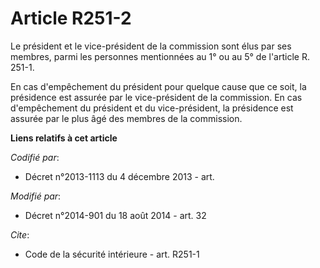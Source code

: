 # Article R251-2

Le président et le vice-président de la commission sont élus par ses membres, parmi les personnes mentionnées au 1° ou au 5°
de l'article R. 251-1.

En cas d'empêchement du président pour quelque cause que ce soit, la présidence est assurée par le vice-président de la
commission. En cas d'empêchement du président et du vice-président, la présidence est assurée par le plus âgé des membres de
la commission.

**Liens relatifs à cet article**

_Codifié par_:

  - Décret n°2013-1113 du 4 décembre 2013 - art.

_Modifié par_:

  - Décret n°2014-901 du 18 août 2014 - art. 32

_Cite_:

  - Code de la sécurité intérieure - art. R251-1
